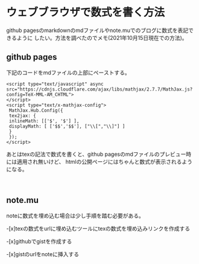 # ウェブブラウザで数式を書く方法

github pagesのmarkdownのmdファイルやnote.muでのブログに数式を表記できるように
したい。方法を調べたのでメモ(2021年10月15日現在での方法)。

## github pages

下記のコードをmdファイルの上部にペーストする。

```
<script type="text/javascript" async src="https://cdnjs.cloudflare.com/ajax/libs/mathjax/2.7.7/MathJax.js?config=TeX-MML-AM_CHTML">
</script>
<script type="text/x-mathjax-config">
 MathJax.Hub.Config({
 tex2jax: {
 inlineMath: [['$', '$'] ],
 displayMath: [ ['$$','$$'], ["\\[","\\]"] ]
 }
 });
</script>
```

あとはtexの記法で数式を書くと、github pagesのmdファイルのプレビュー時には適用され無いけど、
htmlの公開ページにはちゃんと数式が表示されるようになる。

<br />

## note.mu

noteに数式を埋め込む場合は少し手順を踏む必要がある。

-[x]texの数式をurlに埋め込むツールにtexの数式を埋め込みリンクを作成する

-[x]githubでgistを作成する

-[x]gistのurlをnoteに挿入する








